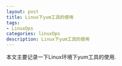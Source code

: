 ```yaml
---
layout: post
title: Linux下yum工具的使用
tags:
- LinuxOps
categories: linuxOps
description: Linux下yum工具的使用
---
```



本文主要记录一下Linux环境下yum工具的使用.

<!-- more -->







<br />
<br />
<br />


